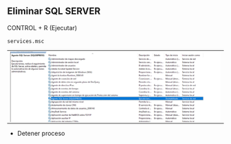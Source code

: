 ## Eliminar SQL SERVER

CONTROL + R (Ejecutar)

```
services.msc
```

<table align="center">
  <tr>
    <td align="center" style="padding=0;width=50%;">
      <img align="center" style="padding=0;" src="./images/agente_sql.png" />
    </td>
  </tr>
</table>

- Detener proceso